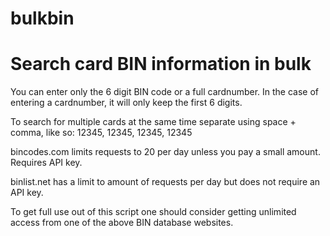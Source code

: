 # bulkbin
<h1>Search card BIN information in bulk</h1>

<p>You can enter only the 6 digit BIN code or a full cardnumber.
In the case of entering a cardnumber, it will only keep the first 6 digits.

To search for multiple cards at the same time separate using space + comma, like so:
12345, 12345, 12345, 12345</p>


bincodes.com limits requests to 20 per day unless you pay a small amount. Requires API key.

binlist.net has a limit to amount of requests per day but does not require an API key.

To get full use out of this script one should consider getting unlimited access from one of the above BIN database websites.

